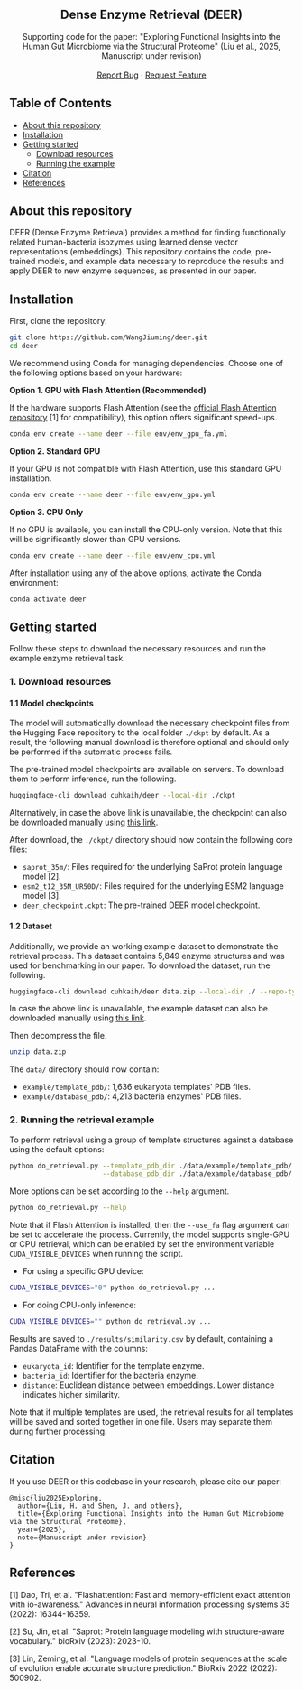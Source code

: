 <!-- <p align="center">

  <h3 align="center">Dense Enzyme Retrieval (DEER)</h3>

  <p align="center">
    Supporting code for the paper
  </p>
</p> -->
<p align="center">
  <h2 align="center">Dense Enzyme Retrieval (DEER)</h2>
  <p align="center">
    <!-- Official PyTorch implementation for finding human-bacteria isozymes using learned dense vector representations.
    <br /> -->
    Supporting code for the paper: "Exploring Functional Insights into the Human Gut Microbiome via the Structural Proteome" (Liu et al., 2025, Manuscript under revision)
    <br />
    <!-- <a href="#about-this-repository"><strong>Explore the docs »</strong></a>
    <br /> -->
    <br />
    <a href="https://github.com/WangJiuming/deer/issues">Report Bug</a>
    ·
    <a href="https://github.com/WangJiuming/deer/issues">Request Feature</a>
  </p>
</p>

## Table of Contents

* [About this repository](#about-this-repository)
* [Installation](#installation)
* [Getting started](#getting-started)
  * [Download resources](#download-resources)
  * [Running the example](#running-the-retrieval-example)
* [Citation](#citation)
* [References](#references)

## About this repository

DEER (Dense Enzyme Retrieval) provides a method for finding functionally related human-bacteria isozymes using learned dense vector representations (embeddings). This repository contains the code, pre-trained models, and example data necessary to reproduce the results and apply DEER to new enzyme sequences, as presented in our paper.

## Installation

First, clone the repository:
```bash
git clone https://github.com/WangJiuming/deer.git
cd deer
```

We recommend using Conda for managing dependencies. Choose one of the following options based on your hardware:

**Option 1. GPU with Flash Attention (Recommended)**

If the hardware supports Flash Attention (see the <a href="https://github.com/Dao-AILab/flash-attention">official Flash Attention repository</a> [1] for compatibility), this option offers significant speed-ups.

```bash
conda env create --name deer --file env/env_gpu_fa.yml
```

**Option 2. Standard GPU**

If your GPU is not compatible with Flash Attention, use this standard GPU installation.

```bash
conda env create --name deer --file env/env_gpu.yml
```

**Option 3. CPU Only**

If no GPU is available, you can install the CPU-only version. Note that this will be significantly slower than GPU versions.
```bash
conda env create --name deer --file env/env_cpu.yml
```

After installation using any of the above options, activate the Conda environment:
```bash
conda activate deer
```

## Getting started

Follow these steps to download the necessary resources and run the example enzyme retrieval task.

### 1. Download resources

#### 1.1 Model checkpoints

The model will automatically download the necessary checkpoint files from the Hugging Face repository to the local folder `./ckpt` by default.
As a result, the following manual download is therefore optional and should only be performed if the automatic process fails.

The pre-trained model checkpoints are available on servers. To download them to perform inference, run the following.
```bash
huggingface-cli download cuhkaih/deer --local-dir ./ckpt
```
Alternatively, in case the above link is unavailable, the checkpoint can also be downloaded manually using <a href="https://drive.google.com/file/d/1C8drHpS4-9ONblpR_lUi5iijcJeL0irZ/view?usp=drive_link">this link</a>.

After download, the `./ckpt/` directory should now contain the following core files:
*   `saprot_35m/`: Files required for the underlying SaProt protein language model [2].
*   `esm2_t12_35M_UR50D/`: Files required for the underlying ESM2 language model [3].
*   `deer_checkpoint.ckpt`: The pre-trained DEER model checkpoint.

#### 1.2 Dataset

Additionally, we provide an working example dataset to demonstrate the retrieval process. This dataset contains 5,849 enzyme structures and was used for benchmarking in our paper. To download the dataset, run the following.
```bash
huggingface-cli download cuhkaih/deer data.zip --local-dir ./ --repo-type dataset
```
In case the above link is unavailable, the example dataset can also be downloaded manually using <a href="https://drive.google.com/file/d/1UAlddTFwiOz5Hn9Ylg_1SLuh0WQ_URjx/view?usp=drive_link">this link</a>.

Then decompress the file.
```bash
unzip data.zip
```
The `data/` directory should now contain:
*   `example/template_pdb/`: 1,636 eukaryota templates' PDB files.
*   `example/database_pdb/`: 4,213 bacteria enzymes' PDB files.

### 2. Running the retrieval example

To perform retrieval using a group of template structures against a database using the default options:
```bash
python do_retrieval.py --template_pdb_dir ./data/example/template_pdb/ \
                       --database_pdb_dir ./data/example/database_pdb/
```

More options can be set according to the `--help` argument.
```bash
python do_retrieval.py --help
```

Note that if Flash Attention is installed, then the `--use_fa` flag argument can be set to accelerate the process. 
Currently, the model supports single-GPU or CPU retrieval, which can be enabled by set the environment variable `CUDA_VISIBLE_DEVICES` when running the script.
<!-- By default, the model will use all available GPUs whenever GPU is detected in the system, to overide this behavior and use a specific device or opt for CPU, users may set the environment variable `CUDA_VISIBLE_DEVICES` when running the script.  -->

- For using a specific GPU device:
```bash
CUDA_VISIBLE_DEVICES="0" python do_retrieval.py ...
```

- For doing CPU-only inference:
```bash
CUDA_VISIBLE_DEVICES="" python do_retrieval.py ...
```

Results are saved to `./results/similarity.csv` by default, containing a Pandas DataFrame with the columns:
* `eukaryota_id`: Identifier for the template enzyme.
* `bacteria_id`: Identifier for the bacteria enzyme.
* `distance`: Euclidean distance between embeddings. Lower distance indicates higher similarity.

Note that if multiple templates are used, the retrieval results for all templates will be saved and sorted together in one file. Users may separate them during further processing.

## Citation
If you use DEER or this codebase in your research, please cite our paper:
```
@misc{liu2025Exploring,
  author={Liu, H. and Shen, J. and others},
  title={Exploring Functional Insights into the Human Gut Microbiome via the Structural Proteome},
  year={2025},
  note={Manuscript under revision}
}
```

## References

[1] Dao, Tri, et al. "Flashattention: Fast and memory-efficient exact attention with io-awareness." Advances in neural information processing systems 35 (2022): 16344-16359.

[2] Su, Jin, et al. "Saprot: Protein language modeling with structure-aware vocabulary." bioRxiv (2023): 2023-10.

[3] Lin, Zeming, et al. "Language models of protein sequences at the scale of evolution enable accurate structure prediction." BioRxiv 2022 (2022): 500902.

